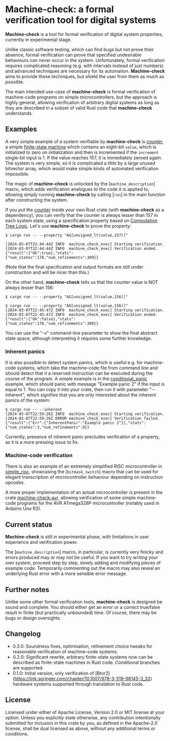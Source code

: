 # **Machine-check**: a formal verification tool for digital systems

**Machine-check** is a tool for formal verification of digital system properties, currently 
in experimental stage.

Unlike classic software testing, which can find bugs but not prove their absence,
formal verification can prove that specified undesirable behaviours can never occur
in the system. Unfortunately, formal verification requires complicated reasoning 
(e.g. with intervals instead of just numbers) and advanced techniques are necessary 
for its automation. **Machine-check** aims to provide these techniques, but shield 
the user from them as much as possible.

The main intended use-case of **machine-check** is formal verification of machine-code programs 
on simple microcontrollers, but the approach is highly general, allowing verification 
of arbitrary digital systems as long as they are described in a subset of valid Rust code 
that **machine-check** understands.

## Examples
A very simple example of a system verifiable by **machine-check** is [counter](
    https://docs.rs/crate/machine-check/0.3.0/source/examples/counter.rs), 
a simple [finite-state machine](https://en.wikipedia.org/wiki/Finite-state_machine) which contains 
an eight-bit `value`, which is initialized to zero on initialization and then is incremented 
if the `increment` single-bit input is 1. If the value reaches 157, it is immediately zeroed again. 
The system is very simple, so it is complicated a little by a large unused bitvector array,
which would make simple kinds of automated verification impossible.

The magic of **machine-check** is unlocked by the [`machine_description`] macro, which adds verification 
analogues to the code it is applied to, allowing simply running **machine-check** by calling [`run`] in the main 
function after constructing the system.

If you put the [counter](https://docs.rs/crate/machine-check/0.3.0/source/examples/counter.rs) 
inside your own Rust crate (with **machine-check** as a dependency), you can  verify that the counter is always 
lesser than 157 in each system state, using a specification property based on 
[Computation Tree Logic](https://en.wikipedia.org/wiki/Computation_tree_logic). Let's use **machine-check** 
to prove the property: 
```console
$ cargo run -- --property "AG[unsigned_lt(value,157)]"

[2024-03-07T22:44:44Z INFO  machine_check_exec] Starting verification.
[2024-03-07T22:44:44Z INFO  machine_check_exec] Verification ended.
{"result":{"Ok":true},"stats":{"num_states":178,"num_refinements":309}}
```
(Note that the final specification and output formats are still under construction 
and will be nicer than this.)

On the other hand, **machine-check** tells us that the counter value is NOT always lesser than 156:
```console
$ cargo run -- --property "AG[unsigned_lt(value,156)]"

$ cargo run -- --property "AG[unsigned_lt(value,156)]"
[2024-03-07T22:45:47Z INFO  machine_check_exec] Starting verification.
[2024-03-07T22:45:47Z INFO  machine_check_exec] Verification ended.
{"result":{"Ok":false},"stats":{"num_states":178,"num_refinements":308}}
```

You can use the "-v" command-line parameter to show the final abstract state space, although interpreting it
requires some further knowledge.

### Inherent panics
It is also possible to detect system panics, which is useful e.g. for machine-code systems, which
take the machine-code file from command line and should detect that it a reserved instruction
can be executed during the course of the program. A simple example is in the 
[conditional_panic](
    https://docs.rs/crate/machine-check/0.3.0/source/examples/conditional_panic.rs) 
example, which should panic with message 
"Example panic 2" if the input is equal to 1. You can copy it into your crate, then run it with 
parameter "--inherent", which signifies that you are only interested about the inherent 
panics of the system:
```console
$ cargo run -- --inherent
[2024-03-07T22:59:26Z INFO  machine_check_exec] Starting verification.
[2024-03-07T22:59:26Z ERROR machine_check_exec] Verification failed.
{"result":{"Err":{"InherentPanic":"Example panic 2"}},"stats":{"num_states":3,"num_refinements":8}}
```
Currently, presence of inherent panic precludes verification of a property, as it is 
a more pressing issue to fix.

### Machine-code verification
There is also an example of an extremely simplified RISC microcontroller 
in [simple_risc](https://docs.rs/crate/machine-check/0.3.0/source/examples/simple_risc.rs), 
showcasing the [`bitmask_switch`] macro that 
can be used for elegant transcription of microcontroller behaviour depending on instruction 
opcodes.

A more proper implementation of an actual microcontroller is present in the crate 
[machine-check-avr](https://docs.rs/machine-check-avr), allowing verification 
of some simple machine-code programs for the AVR ATmega328P microcontroller 
(notably used in Arduino Uno R3).


## Current status
**Machine-check** is still in experimental phase, with limitations in user experience 
and verification power.

The [`machine_description`] macro, in particular, is currently very finicky and errors
produced may or may not be useful. If you want to try writing your own system, proceed 
step by step, slowly adding and modifying pieces of example code. Temporarily commenting out 
the macro may also reveal an underlying Rust error with a more sensible error message.

## Further notes
Unlike some other formal verification tools, **machine-check** is designed be sound 
and complete. You should either get an error or a correct true/false result in finite 
(but practically unbounded) time. Of course, there may be bugs or design oversights.

## Changelog
 - 0.3.0: Soundness fixes, optimisation, refinement choice tweaks for reasonable
 verification of machine-code systems.
 - 0.2.0: Significant rewrite, arbitrary finite-state systems now can be described 
 as finite-state machines in Rust code. Conditional branches are supported.
 - 0.1.0: Initial version, only verification of [Btor2]
 (https://link.springer.com/chapter/10.1007/978-3-319-96145-3_32) hardware systems 
 supported through translation to Rust code.

## License

Licensed under either of Apache License, Version 2.0 or MIT license at your option.
Unless you explicitly state otherwise, any contribution intentionally submitted 
for inclusion in this crate by you, as defined in the Apache-2.0 license, shall be 
dual licensed as above, without any additional terms or conditions.
